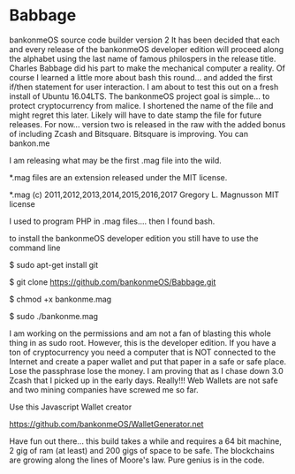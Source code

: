 # Babbage
bankonmeOS source code builder version 2
It has been decided that each and every release of the bankonmeOS developer edition will proceed along the alphabet using the last name of famous philospers in the release title. Charles Babbage did his part to make the mechanical computer a reality. Of course I learned a little more about bash this round... and added the first if/then statement for user interaction. I am about to test this out on a fresh install of Ubuntu 16.04LTS. The bankonmeOS project goal is simple... to protect cryptocurrency from malice. I shortened the name of the file and might regret this later. Likely will have to date stamp the file for future releases. For now... version two is released in the raw with the added bonus of including Zcash and Bitsquare. Bitsquare is improving. You can bankon.me

I am releasing what may be the first .mag file into the wild.

*.mag files are an extension released under the MIT license.

*.mag (c) 2011,2012,2013,2014,2015,2016,2017 Gregory L. Magnusson MIT license

I used to program PHP in .mag files.... then I found bash.

to install the bankonmeOS developer edition you still have to use the command line

$ sudo apt-get install git

$ git clone https://github.com/bankonmeOS/Babbage.git

$ chmod +x bankonme.mag

$ sudo ./bankonme.mag

 I am working on the permissions and am not a fan of blasting this whole thing in as sudo root. However, this is the developer edition. If you have a ton of cryptocurrency you need a computer that is NOT connected to the Internet and create a paper wallet and put that paper in a safe or safe place. Lose the passphrase lose the money. I am proving that as I chase down 3.0 Zcash that I picked up in the early days. Really!!! Web Wallets are not safe and two mining companies have screwed me so far.
 
 Use this Javascript Wallet creator 
 
https://github.com/bankonmeOS/WalletGenerator.net

Have fun out there... this build takes a while and requires a 64 bit machine, 2 gig of ram (at least) and 200 gigs of space to be safe. The blockchains are growing along the lines of Moore's law. Pure genius is in the code.
